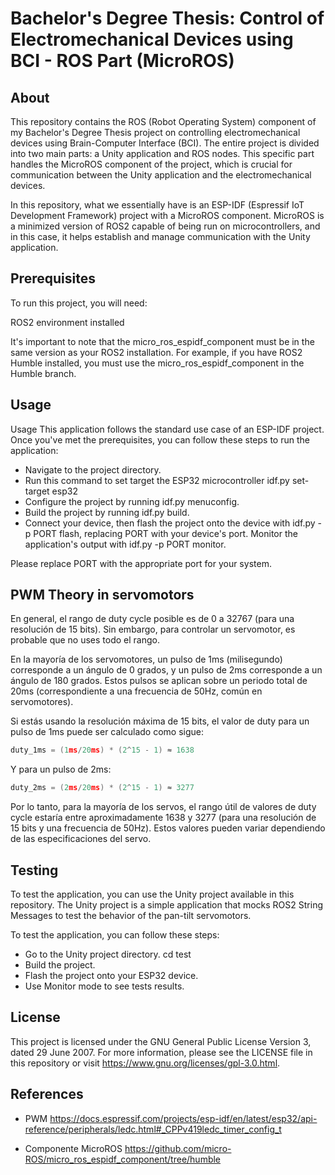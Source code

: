 # Bachelor's Degree Thesis: Control of Electromechanical Devices using BCI - ROS Part (MicroROS)

## About
This repository contains the ROS (Robot Operating System) component of my Bachelor's Degree Thesis project on controlling electromechanical devices using Brain-Computer Interface (BCI). The entire project is divided into two main parts: a Unity application and ROS nodes. This specific part handles the MicroROS component of the project, which is crucial for communication between the Unity application and the electromechanical devices.

In this repository, what we essentially have is an ESP-IDF (Espressif IoT Development Framework) project with a MicroROS component. MicroROS is a minimized version of ROS2 capable of being run on microcontrollers, and in this case, it helps establish and manage communication with the Unity application.

## Prerequisites
To run this project, you will need:

ROS2 environment installed

It's important to note that the micro_ros_espidf_component must be in the same version as your ROS2 installation. For example, if you have ROS2 Humble installed, you must use the micro_ros_espidf_component in the Humble branch.

## Usage
Usage
This application follows the standard use case of an ESP-IDF project. Once you've met the prerequisites, you can follow these steps to run the application:

* Navigate to the project directory.
* Run this command to set target the ESP32 microcontroller idf.py set-target esp32
* Configure the project by running idf.py menuconfig.
* Build the project by running idf.py build.
* Connect your device, then flash the project onto the device with idf.py -p PORT flash, replacing PORT with your device's port.
Monitor the application's output with idf.py -p PORT monitor.

Please replace PORT with the appropriate port for your system.

## PWM Theory in servomotors
En general, el rango de duty cycle posible es de 0 a 32767 (para una resolución de 15 bits). Sin embargo, para controlar un servomotor, es probable que no uses todo el rango.

En la mayoría de los servomotores, un pulso de 1ms (milisegundo) corresponde a un ángulo de 0 grados, y un pulso de 2ms corresponde a un ángulo de 180 grados. Estos pulsos se aplican sobre un periodo total de 20ms (correspondiente a una frecuencia de 50Hz, común en servomotores).

Si estás usando la resolución máxima de 15 bits, el valor de duty para un pulso de 1ms puede ser calculado como sigue:

```c
duty_1ms = (1ms/20ms) * (2^15 - 1) ≈ 1638
```
Y para un pulso de 2ms:

```c
duty_2ms = (2ms/20ms) * (2^15 - 1) ≈ 3277
```
Por lo tanto, para la mayoría de los servos, el rango útil de valores de duty cycle estaría entre aproximadamente 1638 y 3277 (para una resolución de 15 bits y una frecuencia de 50Hz). Estos valores pueden variar dependiendo de las especificaciones del servo.

## Testing
To test the application, you can use the Unity project available in this repository. The Unity project is a simple application that mocks ROS2 String Messages to test the behavior of the pan-tilt servomotors.

To test the application, you can follow these steps:

* Go to the Unity project directory. cd test
* Build the project.
* Flash the project onto your ESP32 device.
* Use Monitor mode to see tests results.


## License
This project is licensed under the GNU General Public License Version 3, dated 29 June 2007. For more information, please see the LICENSE file in this repository or visit https://www.gnu.org/licenses/gpl-3.0.html.


## References
* PWM https://docs.espressif.com/projects/esp-idf/en/latest/esp32/api-reference/peripherals/ledc.html#_CPPv419ledc_timer_config_t

* Componente MicroROS https://github.com/micro-ROS/micro_ros_espidf_component/tree/humble
